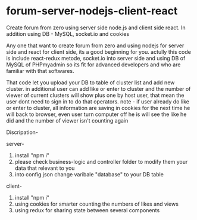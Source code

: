 # forum-server-nodejs-client-react
Create forum from zero using server side node.js and client side react. In addition using DB - MySQL, socket.io and cookies

Any one that want to create forum from zero and using nodejs for server side and react for client side, its a good beginning for you.
actully this code is include react-redux metode, socket.io into server side and using DB of MySQL of PHPmyadmin 
so its fit for advanced developers and who are familiar with that softwares.

That code let you upload your DB to table of cluster list and add new cluster.
in additional user can add like or enter to cluster and the number of viewer of current clusters will show plus one by host user,
that mean the user dont need to sign in to do that operators.
note - if user already do like or enter to cluster, all information are saving in cookies for the next time he will back to browser,
even user turn computer off he is will see the like he did and the number of viewer isn't counting again

Discripation-

server- 
1. install "npm i"
2. please check business-logic and controller folder to modify them your data that relevant to you
3. into config.json change varibale "database" to your DB table

client-
1. install "npm i"
2. using cookies for smarter counting the numbers of likes and views
3. using redux for sharing state between several components

